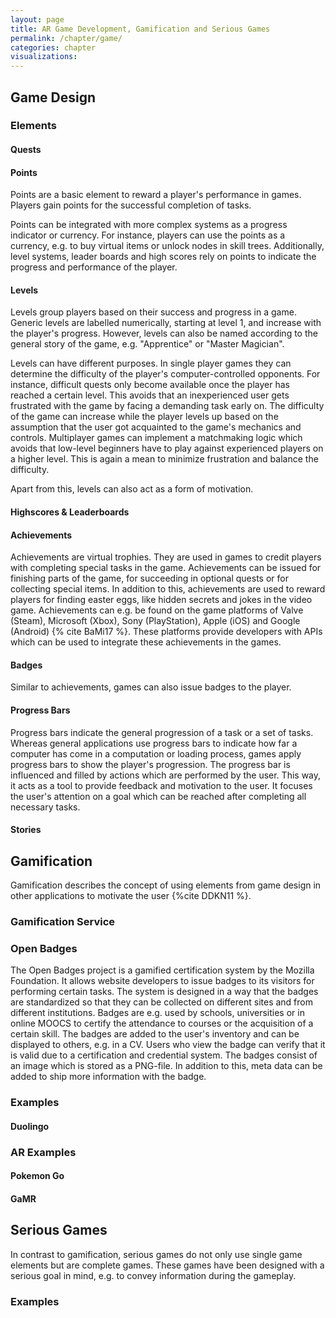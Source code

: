```yaml
---
layout: page
title: AR Game Development, Gamification and Serious Games
permalink: /chapter/game/
categories: chapter
visualizations:
---
```


## Game Design

### Elements

#### Quests

#### Points

Points are a basic element to reward a player's performance in games.
Players gain points for the successful completion of tasks.

Points can be integrated with more complex systems as a progress indicator or currency.
For instance, players can use the points as a currency, e.g. to buy virtual items or unlock nodes in skill trees.
Additionally, level systems, leader boards and high scores rely on points to indicate the progress and performance of the player.

#### Levels

Levels group players based on their success and progress in a game.
Generic levels are labelled numerically, starting at level 1, and increase with the player's progress.
However, levels can also be named according to the general story of the game, e.g. "Apprentice" or "Master Magician".

Levels can have different purposes.
In single player games they can determine the difficulty of the player's computer-controlled opponents.
For instance, difficult quests only become available once the player has reached a certain level.
This avoids that an inexperienced user gets frustrated with the game by facing a demanding task early on.
The difficulty of the game can increase while the player levels up based on the assumption that the user got acquainted to the game's mechanics and controls.
Multiplayer games can implement a matchmaking logic which avoids that low-level beginners have to play against experienced players on a higher level.
This is again a mean to minimize frustration and balance the difficulty.

Apart from this, levels can also act as a form of motivation.

#### Highscores & Leaderboards



#### Achievements

Achievements are virtual trophies.
They are used in games to credit players with completing special tasks in the game.
Achievements can be issued for finishing parts of the game, for succeeding in optional quests or for collecting special items.
In addition to this, achievements are used to reward players for finding easter eggs, like hidden secrets and jokes in the video game.
Achievements can e.g. be found on the game platforms of Valve (Steam), Microsoft (Xbox), Sony (PlayStation), Apple (iOS) and Google (Android) {% cite BaMi17 %}.
These platforms provide developers with APIs which can be used to integrate these achievements in the games.

#### Badges

Similar to achievements, games can also issue badges to the player.

#### Progress Bars

Progress bars indicate the general progression of a task or a set of tasks.
Whereas general applications use progress bars to indicate how far a computer has come in a computation or loading process, games apply progress bars to show the player's progression.
The progress bar is influenced and filled by actions which are performed by the user.
This way, it acts as a tool to provide feedback and motivation to the user.
It focuses the user's attention on a goal which can be reached after completing all necessary tasks.

#### Stories

## Gamification

Gamification describes the concept of using elements from game design in other applications to motivate the user {%cite DDKN11 %}.

### Gamification Service

### Open Badges

The Open Badges project is a gamified certification system by the Mozilla Foundation.
It allows website developers to issue badges to its visitors for performing certain tasks.
The system is designed in a way that the badges are standardized so that they can be collected on different sites and from different institutions.
Badges are e.g. used by schools, universities or in online MOOCS to certify the attendance to courses or the acquisition of a certain skill.
The badges are added to the user's inventory and can be displayed to others, e.g. in a CV.
Users who view the badge can verify that it is valid due to a certification and credential system.
The badges consist of an image which is stored as a PNG-file.
In addition to this, meta data can be added to ship more information with the badge.

### Examples

#### Duolingo

### AR Examples

#### Pokemon Go

#### GaMR

## Serious Games

In contrast to gamification, serious games do not only use single game elements but are complete games.
These games have been designed with a serious goal in mind, e.g. to convey information during the gameplay.

### Examples